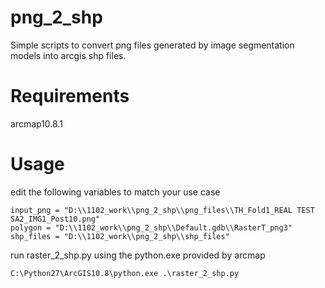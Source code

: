 # png_2_shp
Simple scripts to convert png files generated by image segmentation models into arcgis shp files.
# Requirements
arcmap10.8.1
# Usage
edit the following variables to match your use case
```
input_png = "D:\\1102_work\\png_2_shp\\png_files\\TH_Fold1_REAL TEST SA2_IMG1_Post10.png"
polygon = "D:\\1102_work\\png_2_shp\\Default.gdb\\RasterT_png3"
shp_files = "D:\\1102_work\\png_2_shp\\shp_files"
```
run raster_2_shp.py using the python.exe provided by arcmap
```
C:\Python27\ArcGIS10.8\python.exe .\raster_2_shp.py 
```
